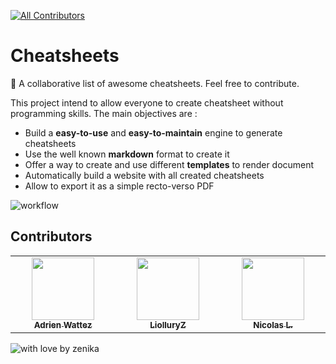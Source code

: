 <!-- ALL-CONTRIBUTORS-BADGE:START - Do not remove or modify this section -->
[![All Contributors](https://img.shields.io/badge/all_contributors-3-orange.svg?style=flat-square)](#contributors)
<!-- ALL-CONTRIBUTORS-BADGE:END -->

# Cheatsheets

🤩 A collaborative list of awesome cheatsheets. Feel free to contribute.

This project intend to allow everyone to create cheatsheet without programming skills.
The main objectives are :

 - Build a **easy-to-use** and **easy-to-maintain** engine to generate cheatsheets
 - Use the well known **markdown** format to create it
 - Offer a way to create and use different **templates** to render document
 - Automatically build a website with all created cheatsheets
 - Allow to export it as a simple recto-verso PDF

![workflow](https://github.com/zenika-open-source/cheatsheets/blob/main/workflow.png?raw=true)

## Contributors

<!-- ALL-CONTRIBUTORS-LIST:START - Do not remove or modify this section -->
<!-- prettier-ignore-start -->
<!-- markdownlint-disable -->
<table>
  <tbody>
    <tr>
      <td align="center" valign="top" width="14.28%"><a href="https://github.com/awattez"><img src="https://avatars.githubusercontent.com/u/3267806?v=4" width="100px;" alt=""/><br /><sub><b>Adrien Wattez</b></sub></a></td>
      <td align="center" valign="top" width="14.28%"><a href="https://github.com/LiolluryZ"><img src="https://avatars.githubusercontent.com/u/107108262?v=4" width="100px;" alt=""/><br /><sub><b>LiolluryZ</b></sub></a></td>
      <td align="center" valign="top" width="14.28%"><a href="http://nkcreation.com"><img src="https://avatars.githubusercontent.com/u/4450152?v=4" width="100px;" alt=""/><br /><sub><b>Nicolas L.</b></sub></a></td>
    </tr>
  </tbody>
</table>

<!-- markdownlint-restore -->
<!-- prettier-ignore-end -->

<!-- ALL-CONTRIBUTORS-LIST:END -->

![with love by zenika](https://img.shields.io/badge/With%20%E2%9D%A4%EF%B8%8F%20by-Zenika-b51432.svg?link=https://oss.zenika.com)